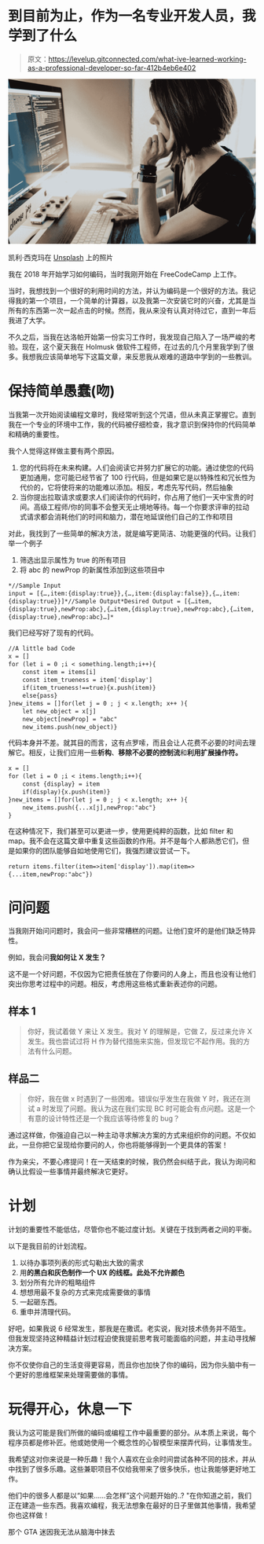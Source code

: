 # 到目前为止，作为一名专业开发人员，我学到了什么

> 原文：<https://levelup.gitconnected.com/what-ive-learned-working-as-a-professional-developer-so-far-412b4eb6e402>

![](img/9423bc11f0516a7b546e48b6c2c61ee1.png)

凯利·西克玛在 [Unsplash](https://unsplash.com?utm_source=medium&utm_medium=referral) 上的照片

我在 2018 年开始学习如何编码，当时我刚开始在 FreeCodeCamp 上工作。

当时，我想找到一个很好的利用时间的方法，并认为编码是一个很好的方法。我记得我的第一个项目，一个简单的计算器，以及我第一次安装它时的兴奋，尤其是当所有的东西第一次一起点击的时候。然而，我从来没有认真对待过它，直到一年后我进了大学。

不久之后，当我在达洛帕开始第一份实习工作时，我发现自己陷入了一场严峻的考验。现在，这个夏天我在 Holmusk 做软件工程师，在过去的几个月里我学到了很多。我想我应该简单地写下这篇文章，来反思我从艰难的道路中学到的一些教训。

# 保持简单愚蠢(吻)

当我第一次开始阅读编程文章时，我经常听到这个咒语，但从未真正掌握它。直到我在一个专业的环境中工作，我的代码被仔细检查，我才意识到保持你的代码简单和精确的重要性。

我个人觉得这样做主要有两个原因。

1.  您的代码将在未来构建。人们会阅读它并努力扩展它的功能。通过使您的代码更加通用，您可能已经节省了 100 行代码，但是如果它是以特殊性和冗长性为代价的，它将使将来的功能难以添加。相反，考虑先写代码，然后抽象
2.  当你提出拉取请求或要求人们阅读你的代码时，你占用了他们一天中宝贵的时间。高级工程师/你的同事不会整天无止境地等待。每一个你要求评审的拉动式请求都会消耗他们的时间和脑力，潜在地延误他们自己的工作和项目

对此，我找到了一些简单的解决方法，就是编写更简洁、功能更强的代码。让我们举一个例子

1.  筛选出显示属性为 true 的所有项目
2.  将 abc 的 newProp 的新属性添加到这些项目中

```
*//Sample Input
input = [{…,item:{display:true}},{…,item:{display:false}},{…,item:{display:true}}]*//Sample Output*Desired Output = [{…item,{display:true},newProp:abc},{…item,{display:true},newProp:abc},{…item,{display:true},newProp:abc}…]*
```

我们已经写好了现有的代码。

```
//A little bad Code
x = []
for (let i = 0 ;i < something.length;i++){
    const item = items[i]
    const item_trueness = item['display']
    if(item_trueness!==true){x.push(item)}
    else{pass}
}new_items = []for(let j = 0 ; j < x.length; x++ ){
    let new_object = x[j]
    new_object[newProp] = "abc"
    new_items.push(new_object)}
```

代码本身并不差。就其目的而言，这有点罗嗦，而且会让人花费不必要的时间去理解它。相反，让我们应用一些**析构**、**移除不必要的控制流**和**利用扩展操作符。**

```
x = []
for (let i = 0 ;i < items.length;i++){    
    const {display} = item
    if(display){x.push(item)}
}new_items = []for(let j = 0 ; j < x.length; x++ ){
    new_items.push({...x[j],newProp:"abc"}
}
```

在这种情况下，我们甚至可以更进一步，使用更纯粹的函数，比如 filter 和 map。我不会在这篇文章中重复这些函数的作用。并不是每个人都熟悉它们，但是如果你的团队能够自如地使用它们，我强烈建议尝试一下。

```
return items.filter(item=>item['display']).map(item=>{...item,newProp:"abc"})
```

# 问问题

当我刚开始问问题时，我会问一些非常糟糕的问题。让他们变坏的是他们缺乏特异性。

例如，我会问**我如何让 X 发生？**

这不是一个好问题，不仅因为它把责任放在了你要问的人身上，而且也没有让他们突出你思考过程中的问题。相反，考虑用这些格式重新表述你的问题。

## 样本 1

> 你好，我试着做 Y 来让 X 发生。我对 Y 的理解是，它做 Z，反过来允许 X 发生。我也尝试过将 H 作为替代措施来实施，但发现它不起作用。我的方法有什么问题。

## **样品二**

> 你好，我在做 x 时遇到了一些困难。错误似乎发生在我做 Y 时，我还在测试 a 时发现了问题。我认为这在我们实现 BC 时可能会有点问题。这是一个有意的设计特性还是一个我应该等待修复的 bug？

通过这样做，你强迫自己以一种主动寻求解决方案的方式来组织你的问题。不仅如此，一旦你把它呈现给你要问的人，你也将能够得到一个更具体的答案！

作为亲尖，不要心疼提问！在一天结束的时候，我仍然会纠结于此，我认为询问和确认比假设一些事情并最终解决它更好。

# 计划

计划的重要性不能低估，尽管你也不能过度计划。关键在于找到两者之间的平衡。

以下是我目前的计划流程。

1.  以待办事项列表的形式勾勒出大致的需求
2.  用**的黑白和灰色制作一个 UX 的线框。此处不允许颜色**
3.  划分所有允许的粗略组件
4.  想想用最不复杂的方式来完成需要做的事情
5.  一起砸东西。
6.  重申并清理代码。

好吧，如果我说 6 经常发生，那我是在撒谎。老实说，我对技术债务并不陌生。但我发现坚持这种精益计划过程迫使我提前思考我可能面临的问题，并主动寻找解决方案。

你不仅使你自己的生活变得更容易，而且你也加快了你的编码，因为你头脑中有一个更好的思维框架来处理需要做的事情。

# 玩得开心，休息一下

我认为这可能是我们所做的编码或编程工作中最重要的部分。从本质上来说，每个程序员都是修补匠。他或她使用一个概念性的心智模型来摆弄代码，让事情发生。

我希望这对你来说是一种乐趣！我个人喜欢在业余时间尝试各种不同的技术，并从中找到了很多乐趣。这些兼职项目不仅给我带来了很多快乐，也让我能够更好地工作。

他们中的很多人都是以“如果……会怎样”这个问题开始的..? "在你知道之前，我们正在建造一些东西。我喜欢编程，我无法想象在最好的日子里做其他事情，我希望你也这样做！

那个 GTA 迷因我无法从脑海中抹去